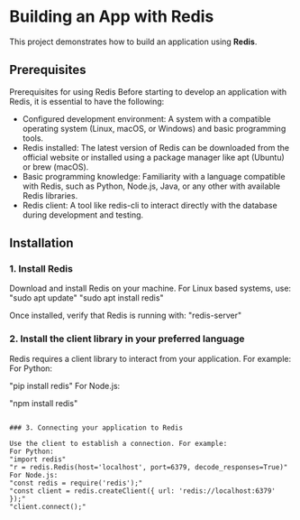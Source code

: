 # Building an App with Redis

This project demonstrates how to build an application using **Redis**.



## Prerequisites

Prerequisites for using Redis
Before starting to develop an application with Redis, it is essential to have the following:

- Configured development environment: A system with a compatible operating system (Linux, macOS, or Windows) and basic programming tools.
- Redis installed: The latest version of Redis can be downloaded from the official website or installed using a package manager like apt (Ubuntu) or brew (macOS).
- Basic programming knowledge: Familiarity with a language compatible with Redis, such as Python, Node.js, Java, or any other with available Redis libraries.
- Redis client: A tool like redis-cli to interact directly with the database during development and testing.

## Installation

### 1. Install Redis

Download and install Redis on your machine. For Linux based systems, use:
"sudo apt update"
"sudo apt install redis"

Once installed, verify that Redis is running with:
"redis-server"

### 2. Install the client library in your preferred language

Redis requires a client library to interact from your application. For example:
For Python:

"pip install redis"
For Node.js:

"npm install redis"
```

### 3. Connecting your application to Redis

Use the client to establish a connection. For example:
For Python:
"import redis"
"r = redis.Redis(host='localhost', port=6379, decode_responses=True)"
For Node.js:
"const redis = require('redis');"
"const client = redis.createClient({ url: 'redis://localhost:6379' });"
"client.connect();"